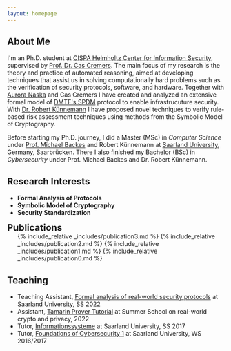 ```yaml
---
layout: homepage
---
```


## About Me

I'm an Ph.D. student at [CISPA Helmholtz Center for Information Security](https://cispa.de), supervised by [Prof. Dr. Cas Cremers](https://people.cispa.io/cas.cremers/). 
The main focus of my research is the theory and practice of automated reasoning, aimed at developing techniques that assist us in solving computationally hard problems such as the verification of security protocols, software, and hardware. 
Together with [Aurora Naska](https://cispa.de/en/people/aurora.naska) and Cas Cremers I have created and analyzed an extensive formal model of [DMTF's SPDM](https://www.dmtf.org/standards/spdm) protocol to enable infrastrucuture security. 
With [Dr. Robert Künnemann](http://www.kunnemann.de/) I have proposed novel techniques to verify rule-based risk assessment techniques using methods from the Symbolic Model of Cryptography. 

Before starting my Ph.D. journey, 
I did a Master (MSc) in *Computer Science* under [Prof. Michael Backes](https://cispa.de/en/people/backes) and Robert Künnemann at [Saarland University](https://www.uni-saarland.de/en/home.html), Germany, Saarbrücken. 
There I also finished my Bachelor (BSc) in *Cybersecurity* under Prof. Michael Backes and Dr. Robert Künnemann.

## Research Interests

- **Formal Analysis of Protocols**
- **Symbolic Model of Cryptography** 
- **Security Standardization**


<h2 id="publications" style="margin: 2px 0px -15px;">Publications</h2>
<div class="publications">
<ol class="bibliography">

{% include_relative _includes/publication3.md %}
{% include_relative _includes/publication2.md %}
{% include_relative _includes/publication1.md %}
{% include_relative _includes/publication0.md %}
<br>
</ol>
</div>

## Teaching

- Teaching Assistant, [Formal analysis of real-world security protocols](https://cms.cispa.saarland/farwsp22/) at Saarland University, SS 2022
- Assistant, [Tamarin Prover Tutorial](https://summerschool-croatia.cs.ru.nl/2022/tutorialSpeakers.shtml#Cas) at Summer School on real-world crypto and privacy, 2022
- Tutor, [Informationssysteme](https://bigdata.uni-saarland.de/teaching/ss17/infosys.php) at Saarland University, SS 2017
- Tutor, [Foundations of Cybersecurity 1]() at Saarland University, WS 2016/2017



